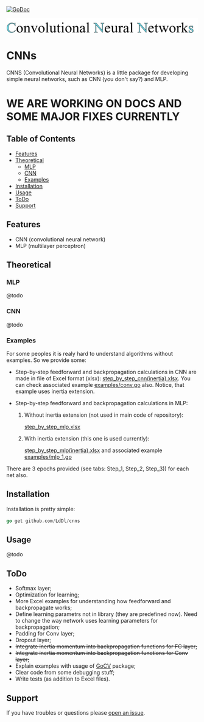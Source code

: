 [![GoDoc](https://godoc.org/github.com/golang/gddo?status.svg)](https://godoc.org/github.com/LdDl/cnns/nns)

![alt text](https://raw.githubusercontent.com/LdDl/cnns/master/cnns_png.png)

# CNNs #
CNNS (Convolutional Neural Networks) is a little package for developing simple neural networks, such as CNN (you don't say?) and MLP.

# WE ARE WORKING ON DOCS AND SOME MAJOR FIXES CURRENTLY

## Table of Contents

- [Features](#features)
- [Theoretical](#theoretical)
    - [MLP](#mlp)
    - [CNN](#cnn)
    - [Examples](#examples)
- [Installation](#installation)
- [Usage](#usage)
- [ToDo](#todo)
- [Support](#support)

## Features

- CNN (convolutional neural network)
- MLP (multilayer perceptron)

## Theoretical

### MLP
@todo
### CNN
@todo

### Examples

For some peoples it is realy hard to understand algorithms without examples. So we provide some:

* Step-by-step feedforward and backpropagation calculations in CNN are made in file of Excel format (xlsx): [step_by_step_cnn(inertia).xlsx](https://github.com/LdDl/cnns/blob/master/step_by_step_cnn(inertia).xlsx). You can check associated example [examples/conv.go](https://github.com/LdDl/cnns/blob/master/examples/conv.go) also. Notice, that example uses inertia extension. 

* Step-by-step feedforward and backpropagation calculations in MLP:
    1) Without inertia extension (not used in main code of repository):

        [step_by_step_mlp.xlsx](https://github.com/LdDl/cnns/blob/master/step_by_step_mlp.xlsx)
    2) With inertia extension (this one is used currently):

        [step_by_step_mlp(inertia).xlsx](https://github.com/LdDl/cnns/blob/master/step_by_step_mlp(inertia).xlsx)
        and associated example [examples/mlp_1.go](https://github.com/LdDl/cnns/blob/master/examples/mlp_1.go)

There are 3 epochs provided (see tabs: Step_1, Step_2, Step_3)) for each net also.

## Installation

Installation is pretty simple:
```go
go get github.com/LdDl/cnns
```

## Usage

@todo

## ToDo

- Softmax layer;
- Optimization for learning;
- More Excel examples for understanding how feedforward and backpropagate works;
- Define learning parametrs not in library (they are predefined now). Need to change the way network uses learning parameters for backpropagation;
- Padding for Conv layer;
- Dropout layer;
- ~~Integrate inertia momentum into backpropagation functions for FC layer;~~
- ~~Integrate inertia momentum into backpropagation functions for Conv layer;~~
- Explain examples with usage of [GoCV](https://github.com/hybridgroup/gocv/#gocv) package;
- Clear code from some debugging stuff;
- Write tests (as addition to Excel files).

## Support

If you have troubles or questions please [open an issue](https://github.com/LdDl/cnns/issues/new).